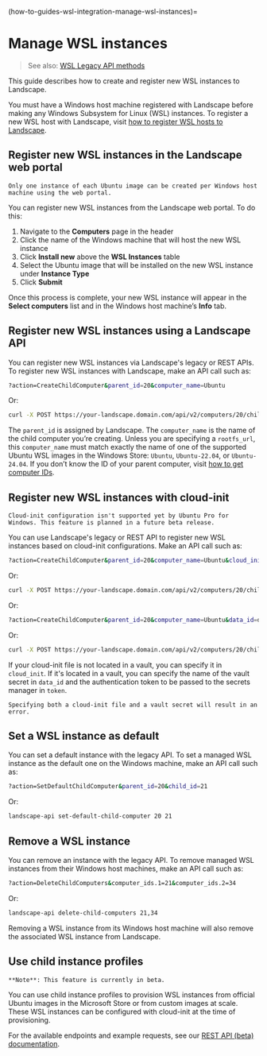 (how-to-guides-wsl-integration-manage-wsl-instances)=
# Manage WSL instances

> See also: [WSL Legacy API methods](/reference/api/legacy-api-endpoints/wsl)

This guide describes how to create and register new WSL instances to Landscape.

You must have a Windows host machine registered with Landscape before making any Windows Subsystem for Linux (WSL) instances. To register a new WSL host with Landscape, visit [how to register WSL hosts to Landscape](/how-to-guides/wsl-integration/register-wsl-hosts).

## Register new WSL instances in the Landscape web portal

```{note}
Only one instance of each Ubuntu image can be created per Windows host machine using the web portal.
```

You can register new WSL instances from the Landscape web portal. To do this:

1. Navigate to the **Computers** page in the header
2. Click the name of the Windows machine that will host the new WSL instance
3. Click **Install new** above the **WSL Instances** table
4. Select the Ubuntu image that will be installed on the new WSL instance under **Instance Type**
5. Click **Submit**

Once this process is complete, your new WSL instance will appear in the **Select computers** list and in the Windows host machine’s **Info** tab.

## Register new WSL instances using a Landscape API

You can register new WSL instances via Landscape's legacy or REST APIs. To register new WSL instances with Landscape, make an API call such as:

```bash
?action=CreateChildComputer&parent_id=20&computer_name=Ubuntu
```
Or:

```bash
curl -X POST https://your-landscape.domain.com/api/v2/computers/20/children -H "Authorization: Bearer $JWT" -d '{"computer_name": "Ubuntu"}'
```

The `parent_id` is assigned by Landscape. The `computer_name` is the name of the child computer you’re creating. Unless you are specifying a `rootfs_url`, this `computer_name` must match exactly the name of one of the supported Ubuntu WSL images in the Windows Store: `Ubuntu`, `Ubuntu-22.04`, or `Ubuntu-24.04`. If you don’t know the ID of your parent computer, visit [how to get computer IDs](https://ubuntu.com/landscape/docs/managing-computers#heading--get-computer-ids).


## Register new WSL instances with cloud-init

```{note}
Cloud-init configuration isn't supported yet by Ubuntu Pro for Windows. This feature is planned in a future beta release.
```

You can use Landscape's legacy or REST API to register new WSL instances based on cloud-init configurations. Make an API call such as:

```bash
?action=CreateChildComputer&parent_id=20&computer_name=Ubuntu&cloud_init=<b64 encoded cloud_init file contents>
```
Or:

```bash
curl -X POST https://your-landscape.domain.com/api/v2/computers/20/children -H "Authorization: Bearer $JWT" -d '{"computer_name": "Ubuntu", "cloud_init": "<b64 encoded cloud_init file contents>"}'
```

Or:

```bash
?action=CreateChildComputer&parent_id=20&computer_name=Ubuntu&data_id=data-id&token=vault-token
```
Or:

```bash
curl -X POST https://your-landscape.domain.com/api/v2/computers/20/children -H "Authorization: Bearer $JWT" -d '{"computer_name": "Ubuntu", "data_id": "data-id", "token": "vault-token"}'
```

If your cloud-init file is not located in a vault, you can specify it in `cloud_init`. If it's located in a vault, you can specify the name of the vault secret in `data_id` and the authentication token to be passed to the secrets manager in `token`.

```{note}
Specifying both a cloud-init file and a vault secret will result in an error.
```

## Set a WSL instance as default

You can set a default instance with the legacy API. To set a managed WSL instance as the default one on the Windows machine, make an API call such as:

```bash
?action=SetDefaultChildComputer&parent_id=20&child_id=21
```
Or:
```bash
landscape-api set-default-child-computer 20 21
```

## Remove a WSL instance

You can remove an instance with the legacy API. To remove managed WSL instances from their Windows host machines, make an API call such as:

```bash
?action=DeleteChildComputers&computer_ids.1=21&computer_ids.2=34
```
Or:

```bash
landscape-api delete-child-computers 21,34
```

Removing a WSL instance from its Windows host machine will also remove the associated WSL instance from Landscape.

## Use child instance profiles

```{note}
**Note**: This feature is currently in beta.
```

You can use child instance profiles to provision WSL instances from official Ubuntu images in the Microsoft Store or from custom images at scale. These WSL instances can be configured with cloud-init at the time of provisioning.

For the available endpoints and example requests, see our [REST API (beta) documentation](/reference/api/rest-api-endpoints/beta-only).

